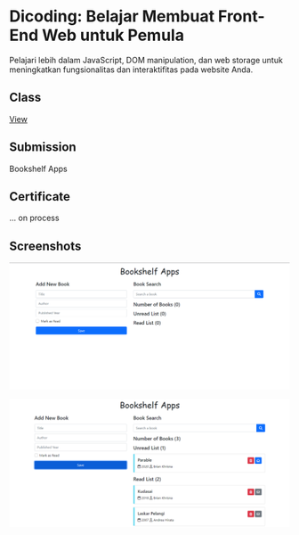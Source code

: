 # Dicoding: Belajar Membuat Front-End Web untuk Pemula
Pelajari lebih dalam JavaScript, DOM manipulation, dan web storage untuk meningkatkan fungsionalitas dan interaktifitas pada website Anda.

## Class
[View](https://www.dicoding.com/academies/315)

## Submission
Bookshelf Apps

## Certificate

... on process

## Screenshots

![screenshot_1.png](/screenshots/screenshot_1.png)

![screenshot_2.png](/screenshots/screenshot_2.png)
